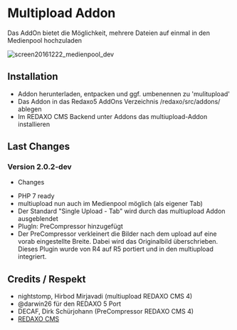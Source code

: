 Multipload Addon
================


Das AddOn bietet die Möglichkeit, mehrere Dateien auf einmal in den Medienpool hochzuladen

![screen20161222_medienpool_dev](https://cloud.githubusercontent.com/assets/189407/21421913/8dbd05c4-c835-11e6-8f24-595068cdd486.png)

Installation
-------

* Addon herunterladen, entpacken und ggf. umbenennen zu 'mulitupload'
* Das Addon in das Redaxo5 AddOns Verzeichnis /redaxo/src/addons/ ablegen
* Im REDAXO CMS Backend unter Addons das multiupload-Addon installieren

Last Changes
-------
### Version 2.0.2-dev ####
- Changes
* PHP 7 ready
* multiupload nun auch im Medienpool möglich (als eigener Tab)
* Der Standard "Single Upload - Tab" wird durch das multiupload Addon ausgeblendet
* PlugIn: PreCompressor hinzugefügt
* Der PreCompressor verkleinert die Bilder nach dem upload auf eine vorab eingestellte Breite. Dabei wird das Originalbild überschrieben. Dieses Plugin wurde von R4 auf R5 portiert und in den multiupload integriert.

Credits / Respekt
-------

* nightstomp, Hirbod Mirjavadi (multiupload REDAXO CMS 4)
* @darwin26 für den REDAXO 5 Port
* DECAF, Dirk Schürjohann (PreCompressor REDAXO CMS 4)
* [REDAXO CMS](http://www.redaxo.org)
